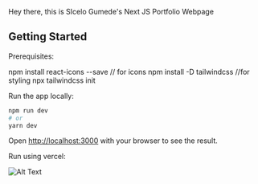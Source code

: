 Hey there, this is SIcelo Gumede's Next JS Portfolio Webpage

## Getting Started

Prerequisites:

npm install react-icons --save // for icons
npm install -D tailwindcss  //for styling
npx tailwindcss init

Run the app locally:

```bash
npm run dev
# or
yarn dev
```

Open [http://localhost:3000](http://localhost:3000) with your browser to see the result.

Run using vercel:

![Alt Text](https://media.giphy.com/media/vFKqnCdLPNOKc/giphy.gif)
